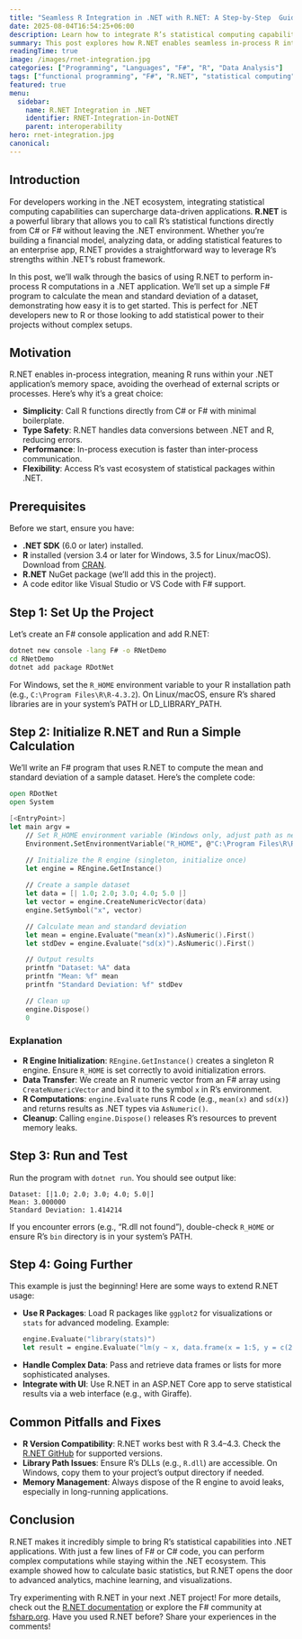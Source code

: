 ```yaml
---
title: "Seamless R Integration in .NET with R.NET: A Step-by-Step  Guide"
date: 2025-08-04T16:54:25+06:00
description: Learn how to integrate R’s statistical computing capabilities into .NET applications using R.NET, with a practical F# example for calculating basic statistics.
summary: This post explores how R.NET enables seamless in-process R integration in .NET, focusing on statistical computations. Through a simple F# example calculating mean and standard deviation, we demonstrate how to set up R.NET, call R functions, and handle common pitfalls, empowering .NET developers to leverage R’s power.
readingTime: true
image: /images/rnet-integration.jpg
categories: ["Programming", "Languages", "F#", "R", "Data Analysis"]
tags: ["functional programming", "F#", "R.NET", "statistical computing", "interoperability"]
featured: true
menu:
  sidebar:
    name: R.NET Integration in .NET
    identifier: RNET-Integration-in-DotNET
    parent: interoperability
hero: rnet-integration.jpg
canonical:
---
```


## Introduction

For developers working in the .NET ecosystem, integrating statistical computing capabilities can supercharge data-driven applications. **R.NET** is a powerful library that allows you to call R’s statistical functions directly from C# or F# without leaving the .NET environment. Whether you’re building a financial model, analyzing data, or adding statistical features to an enterprise app, R.NET provides a straightforward way to leverage R’s strengths within .NET’s robust framework.

In this post, we’ll walk through the basics of using R.NET to perform in-process R computations in a .NET application. We’ll set up a simple F# program to calculate the mean and standard deviation of a dataset, demonstrating how easy it is to get started. This is perfect for .NET developers new to R or those looking to add statistical power to their projects without complex setups.

## Motivation

R.NET enables in-process integration, meaning R runs within your .NET application’s memory space, avoiding the overhead of external scripts or processes. Here’s why it’s a great choice:
- **Simplicity**: Call R functions directly from C# or F# with minimal boilerplate.
- **Type Safety**: R.NET handles data conversions between .NET and R, reducing errors.
- **Performance**: In-process execution is faster than inter-process communication.
- **Flexibility**: Access R’s vast ecosystem of statistical packages within .NET.

## Prerequisites

Before we start, ensure you have:
- **.NET SDK** (6.0 or later) installed.
- **R** installed (version 3.4 or later for Windows, 3.5 for Linux/macOS). Download from [CRAN](https://cran.r-project.org/).
- **R.NET** NuGet package (we’ll add this in the project).
- A code editor like Visual Studio or VS Code with F# support.

## Step 1: Set Up the Project

Let’s create an F# console application and add R.NET:

```bash
dotnet new console -lang F# -o RNetDemo
cd RNetDemo
dotnet add package RDotNet
```

For Windows, set the `R_HOME` environment variable to your R installation path (e.g., `C:\Program Files\R\R-4.3.2`). On Linux/macOS, ensure R’s shared libraries are in your system’s PATH or LD_LIBRARY_PATH.

## Step 2: Initialize R.NET and Run a Simple Calculation

We’ll write an F# program that uses R.NET to compute the mean and standard deviation of a sample dataset. Here’s the complete code:

```fsharp
open RDotNet
open System

[<EntryPoint>]
let main argv =
    // Set R_HOME environment variable (Windows only, adjust path as needed)
    Environment.SetEnvironmentVariable("R_HOME", @"C:\Program Files\R\R-4.3.2")

    // Initialize the R engine (singleton, initialize once)
    let engine = REngine.GetInstance()
    
    // Create a sample dataset
    let data = [| 1.0; 2.0; 3.0; 4.0; 5.0 |]
    let vector = engine.CreateNumericVector(data)
    engine.SetSymbol("x", vector)

    // Calculate mean and standard deviation
    let mean = engine.Evaluate("mean(x)").AsNumeric().First()
    let stdDev = engine.Evaluate("sd(x)").AsNumeric().First()

    // Output results
    printfn "Dataset: %A" data
    printfn "Mean: %f" mean
    printfn "Standard Deviation: %f" stdDev

    // Clean up
    engine.Dispose()
    0
```

### Explanation
- **R Engine Initialization**: `REngine.GetInstance()` creates a singleton R engine. Ensure `R_HOME` is set correctly to avoid initialization errors.
- **Data Transfer**: We create an R numeric vector from an F# array using `CreateNumericVector` and bind it to the symbol `x` in R’s environment.
- **R Computations**: `engine.Evaluate` runs R code (e.g., `mean(x)` and `sd(x)`) and returns results as .NET types via `AsNumeric()`.
- **Cleanup**: Calling `engine.Dispose()` releases R’s resources to prevent memory leaks.

## Step 3: Run and Test

Run the program with `dotnet run`. You should see output like:

```
Dataset: [|1.0; 2.0; 3.0; 4.0; 5.0|]
Mean: 3.000000
Standard Deviation: 1.414214
```

If you encounter errors (e.g., “R.dll not found”), double-check `R_HOME` or ensure R’s `bin` directory is in your system’s PATH.

## Step 4: Going Further

This example is just the beginning! Here are some ways to extend R.NET usage:
- **Use R Packages**: Load R packages like `ggplot2` for visualizations or `stats` for advanced modeling. Example:
  ```fsharp
  engine.Evaluate("library(stats)")
  let result = engine.Evaluate("lm(y ~ x, data.frame(x = 1:5, y = c(2,4,5,4,5)))").AsList()
  ```
- **Handle Complex Data**: Pass and retrieve data frames or lists for more sophisticated analyses.
- **Integrate with UI**: Use R.NET in an ASP.NET Core app to serve statistical results via a web interface (e.g., with Giraffe).

## Common Pitfalls and Fixes
- **R Version Compatibility**: R.NET works best with R 3.4–4.3. Check the [R.NET GitHub](http://rdotnet.github.io/rdotnet) for supported versions.
- **Library Path Issues**: Ensure R’s DLLs (e.g., `R.dll`) are accessible. On Windows, copy them to your project’s output directory if needed.
- **Memory Management**: Always dispose of the R engine to avoid leaks, especially in long-running applications.

## Conclusion

R.NET makes it incredibly simple to bring R’s statistical capabilities into .NET applications. With just a few lines of F# or C# code, you can perform complex computations while staying within the .NET ecosystem. This example showed how to calculate basic statistics, but R.NET opens the door to advanced analytics, machine learning, and visualizations.

Try experimenting with R.NET in your next .NET project! For more details, check out the [R.NET documentation](http://rdotnet.github.io/rdotnet) or explore the F# community at [fsharp.org](https://fsharp.org). Have you used R.NET before? Share your experiences in the comments!